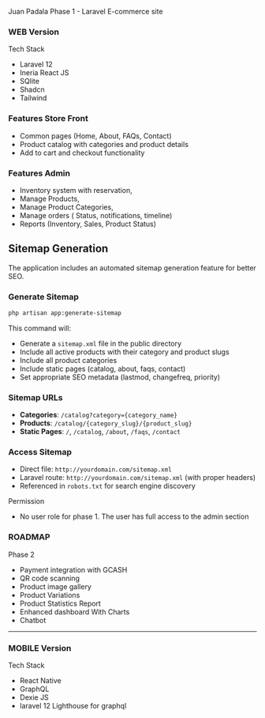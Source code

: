 Juan Padala Phase 1 - Laravel E-commerce site 

### WEB Version
Tech Stack
- Laravel 12
- Ineria React JS
- SQlite
- Shadcn
- Tailwind

### Features Store Front
- Common pages (Home, About, FAQs, Contact)
- Product catalog with categories and product details
- Add to cart and checkout functionality

### Features Admin
- Inventory system with reservation,
- Manage Products,  
- Manage Product Categories, 
- Manage orders ( Status, notifications, timeline)
- Reports (Inventory, Sales, Product Status)

## Sitemap Generation

The application includes an automated sitemap generation feature for better SEO.

### Generate Sitemap
```bash
php artisan app:generate-sitemap
```

This command will:
- Generate a `sitemap.xml` file in the public directory
- Include all active products with their category and product slugs
- Include all product categories
- Include static pages (catalog, about, faqs, contact)
- Set appropriate SEO metadata (lastmod, changefreq, priority)

### Sitemap URLs
- **Categories**: `/catalog?category={category_name}`
- **Products**: `/catalog/{category_slug}/{product_slug}`
- **Static Pages**: `/`, `/catalog`, `/about`, `/faqs`, `/contact`

### Access Sitemap
- Direct file: `http://yourdomain.com/sitemap.xml`
- Laravel route: `http://yourdomain.com/sitemap.xml` (with proper headers)
- Referenced in `robots.txt` for search engine discovery

Permission
- No user role for phase 1. The user has full access to the admin section

### ROADMAP

Phase 2
- Payment integration with GCASH
- QR code scanning
- Product image gallery
- Product Variations
- Product Statistics Report
- Enhanced dashboard With Charts
- Chatbot
----------------------------------------------------

### MOBILE Version

Tech Stack
- React Native
- GraphQL
- Dexie JS
- laravel 12 Lighthouse for graphql

 
